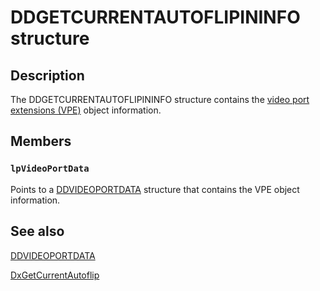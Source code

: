 # DDGETCURRENTAUTOFLIPININFO structure

## Description

The DDGETCURRENTAUTOFLIPININFO structure contains the [video port extensions (VPE)](https://learn.microsoft.com/windows-hardware/drivers/) object information.

## Members

### `lpVideoPortData`

Points to a [DDVIDEOPORTDATA](https://learn.microsoft.com/windows/desktop/api/dxmini/ns-dxmini-ddvideoportdata) structure that contains the VPE object information.

## See also

[DDVIDEOPORTDATA](https://learn.microsoft.com/windows/desktop/api/dxmini/ns-dxmini-ddvideoportdata)

[DxGetCurrentAutoflip](https://learn.microsoft.com/windows/desktop/api/dxmini/nc-dxmini-pdx_getcurrentautoflip)